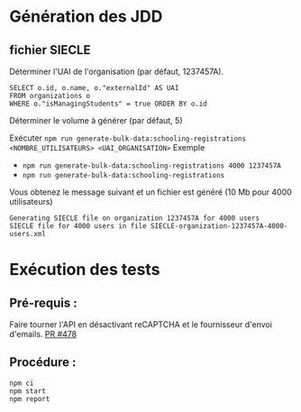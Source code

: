 # Génération des JDD

## fichier SIECLE

Déterminer l'UAI de l'organisation (par défaut, 1237457A).

```
SELECT o.id, o.name, o."externalId" AS UAI
FROM organizations o
WHERE o."isManagingStudents" = true ORDER BY o.id
``` 

Déterminer le volume à générer (par défaut, 5)  

Exécuter `npm run generate-bulk-data:schooling-registrations <NOMBRE_UTILISATEURS> <UAI_ORGANISATION>`
Exemple  
- `npm run generate-bulk-data:schooling-registrations 4000 1237457A`
- `npm run generate-bulk-data:schooling-registrations`

Vous obtenez le message suivant et un fichier est généré (10 Mb pour 4000 utilisateurs)
```
Generating SIECLE file on organization 1237457A for 4000 users
SIECLE file for 4000 users in file SIECLE-organization-1237457A-4000-users.xml
```

# Exécution des tests

## Pré-requis :

Faire tourner l'API en désactivant reCAPTCHA et le fournisseur d'envoi d'emails. [PR #478](https://github.com/1024pix/pix/pull/478)

## Procédure :

```
npm ci
npm start
npm report
```
